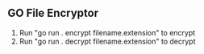 ## GO File Encryptor 
1. Run "go run . encrypt filename.extension" to encrypt
2. Run "go run . decrypt filename.extension" to decrypt
